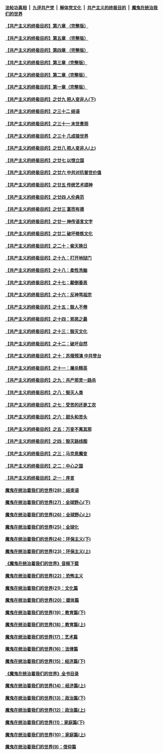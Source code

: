 ####  [法轮功真相](../../../../basic/blob/master/README.md?t=05110802) &nbsp;|&nbsp; [九评共产党](../../../../9ping.md/blob/master/README.md?t=05110802) &nbsp;|&nbsp; [解体党文化](../../../../jtdwh.md/blob/master/README.md?t=05110802)  &nbsp;|&nbsp; [共产主义的终极目的](../../../../gczydzjmd.md/blob/master/README.md?t=05110802) &nbsp;|&nbsp; [魔鬼在统治我们的世界](../../../../mgztzwmdsj.md/blob/master/README.md?t=05110802) 

#### [【共产主义的终极目的】第六章 （完整版）](../pages/nsc422/n11428913.md?t=05110802) 

#### [【共产主义的终极目的】第五章 （完整版）](../pages/nsc422/n11428912.md?t=05110802) 

#### [【共产主义的终极目的】第四章 （完整版）](../pages/nsc422/n11428907.md?t=05110802) 

#### [【共产主义的终极目的】第三章（完整版）](../pages/nsc422/n11428848.md?t=05110802) 

#### [【共产主义的终极目的】第二章（完整版）](../pages/nsc422/n11428831.md?t=05110802) 

#### [【共产主义的终极目的】第一章（完整版）](../pages/nsc422/n11417651.md?t=05110802) 

#### [【共产主义的终极目的】之廿九 把人变非人(下)](../pages/nsc422/n11344140.md?t=05110802) 

#### [【共产主义的终极目的】之三十二 结语](../pages/nsc422/n11360535.md?t=05110802) 

#### [【共产主义的终极目的】之三十一 末世景观](../pages/nsc422/n11351129.md?t=05110802) 

#### [【共产主义的终极目的】之三十 几成狼世界](../pages/nsc422/n11348280.md?t=05110802) 

#### [【共产主义的终极目的】之廿八 把人变非人(上)](../pages/nsc422/n11340492.md?t=05110802) 

#### [【共产主义的终极目的】之廿七 以恨立国](../pages/nsc422/n11336944.md?t=05110802) 

#### [【共产主义的终极目的】之廿六 中共对抗普世价值](../pages/nsc422/n11324785.md?t=05110802) 

#### [【共产主义的终极目的】之廿五 传统艺术颂神](../pages/nsc422/n11296396.md?t=05110802) 

#### [【共产主义的终极目的】之廿四 人伦典范](../pages/nsc422/n11296397.md?t=05110802) 

#### [【共产主义的终极目的】之廿三 富而有德](../pages/nsc422/n11283598.md?t=05110802) 

#### [【共产主义的终极目的】之廿一 神传语言文字](../pages/nsc422/n11263265.md?t=05110802) 

#### [【共产主义的终极目的】之廿二 破坏修炼文化](../pages/nsc422/n11245728.md?t=05110802) 

#### [【共产主义的终极目的】之二十：偷天换日](../pages/nsc422/n11238846.md?t=05110802) 

#### [【共产主义的终极目的】之十九：打开地狱门](../pages/nsc422/n11206376.md?t=05110802) 

#### [【共产主义的终极目的】之十八：柔性洗脑](../pages/nsc422/n11199994.md?t=05110802) 

#### [【共产主义的终极目的】之十七：颠倒善恶](../pages/nsc422/n11179782.md?t=05110802) 

#### [【共产主义的终极目的】之十六：反神骂祖宗](../pages/nsc422/n11166798.md?t=05110802) 

#### [【共产主义的终极目的】之十五：毁人不倦](../pages/nsc422/n11166792.md?t=05110802) 

#### [【共产主义的终极目的】之十四：邪恶之最](../pages/nsc422/n11150249.md?t=05110802) 

#### [【共产主义的终极目的】之十三：毁灭文化](../pages/nsc422/n11135227.md?t=05110802) 

#### [【共产主义的终极目的】之十二：破坏自然](../pages/nsc422/n11135214.md?t=05110802) 

#### [【共产主义的终极目的】之十：苏俄预演 中共登台](../pages/nsc422/n11118424.md?t=05110802) 

#### [【共产主义的终极目的】之十一：屠杀精英](../pages/nsc422/n11118442.md?t=05110802) 

#### [【共产主义的终极目的】之九：共产邪灵一路杀](../pages/nsc422/n11114139.md?t=05110802) 

#### [【共产主义的终极目的】之八：毁灭人类](../pages/nsc422/n11108503.md?t=05110802) 

#### [【共产主义的终极目的】之七：受苦的还是工农](../pages/nsc422/n11101809.md?t=05110802) 

#### [【共产主义的终极目的】之六：甜头和苦头](../pages/nsc422/n11096971.md?t=05110802) 

#### [【共产主义的终极目的】之五：万变不离其邪](../pages/nsc422/n11091285.md?t=05110802) 

#### [【共产主义的终极目的】之四：毁灭路线图](../pages/nsc422/n11086284.md?t=05110802) 

#### [【共产主义的终极目的】之三：马克思魔变](../pages/nsc422/n11061941.md?t=05110802) 

#### [【共产主义的终极目的】之二：中心之国](../pages/nsc422/n11047728.md?t=05110802) 

#### [【共产主义的终极目的】之一：序言](../pages/nsc422/n11086077.md?t=05110802) 

#### [魔鬼在统治着我们的世界(28)：结束语](../pages/nsc422/n10936246.md?t=05110802) 

#### [魔鬼在统治着我们的世界(27)：全球野心(下)](../pages/nsc422/n10928319.md?t=05110802) 

#### [魔鬼在统治着我们的世界(26)：全球野心(上)](../pages/nsc422/n10900318.md?t=05110802) 

#### [魔鬼在统治着我们的世界(25)：全球化](../pages/nsc422/n10788205.md?t=05110802) 

#### [魔鬼在统治着我们的世界(24)：环保主义(下)](../pages/nsc422/n10695307.md?t=05110802) 

#### [魔鬼在统治着我们的世界(23)：环保主义(上)](../pages/nsc422/n10688613.md?t=05110802) 

#### [《魔鬼在统治着我们的世界》音频下载](../pages/nsc422/n10635553.md?t=05110802) 

#### [魔鬼在统治着我们的世界(22)：恐怖主义](../pages/nsc422/n10614727.md?t=05110802) 

#### [魔鬼在统治着我们的世界(21)：文化篇](../pages/nsc422/n10597706.md?t=05110802) 

#### [魔鬼在统治着我们的世界(20)：媒体篇](../pages/nsc422/n10586579.md?t=05110802) 

#### [魔鬼在统治着我们的世界(19)：教育篇(下)](../pages/nsc422/n10564808.md?t=05110802) 

#### [魔鬼在统治着我们的世界(18)：教育篇(上)](../pages/nsc422/n10526970.md?t=05110802) 

#### [魔鬼在统治着我们的世界(17)：艺术篇](../pages/nsc422/n10499093.md?t=05110802) 

#### [魔鬼在统治着我们的世界(16)：法律篇](../pages/nsc422/n10485969.md?t=05110802) 

#### [魔鬼在统治着我们的世界(15)：经济篇(下)](../pages/nsc422/n10469975.md?t=05110802) 

#### [《魔鬼在统治着我们的世界》全书目录](../pages/nsc422/n10464261.md?t=05110802) 

#### [魔鬼在统治着我们的世界(14)：经济篇(上)](../pages/nsc422/n10457370.md?t=05110802) 

#### [魔鬼在统治着我们的世界(13)：政治篇(下)](../pages/nsc422/n10448270.md?t=05110802) 

#### [魔鬼在统治着我们的世界(12)：政治篇(上)](../pages/nsc422/n10444576.md?t=05110802) 

#### [魔鬼在统治着我们的世界(11)：家庭篇(下)](../pages/nsc422/n10440961.md?t=05110802) 

#### [魔鬼在统治着我们的世界(10)：家庭篇(上)](../pages/nsc422/n10435448.md?t=05110802) 

#### [魔鬼在统治着我们的世界(9)：信仰篇](../pages/nsc422/n10432159.md?t=05110802) 

